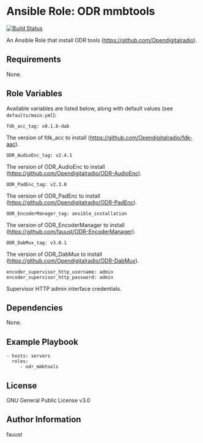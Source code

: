 # Ansible Role: ODR mmbtools

[![Build Status](https://travis-ci.org/fauust/ansible-role-odr_mmbtools.svg?branch=master)](https://travis-ci.org/fauust/ansible-role-odr_mmbtools)

An Ansible Role that install ODR tools (https://github.com/Opendigitalradio).

## Requirements

None.

## Role Variables

Available variables are listed below, along with default values (see
`defaults/main.yml`):

    fdk_acc_tag: v0.1.6-dab

The version of fdk_acc to install (https://github.com/Opendigitalradio/fdk-aac).

    ODR_AudioEnc_tag: v2.4.1

The version of ODR_AudioEnc to install
(https://github.com/Opendigitalradio/ODR-AudioEnc).

    ODR_PadEnc_tag: v2.3.0

The version of ODR_PadEnc to install
(https://github.com/Opendigitalradio/ODR-PadEnc).

    ODR_EncoderManager_tag: ansible_installation

The version of ODR_EncoderManager to install
(https://github.com/fauust/ODR-EncoderManager).

    ODR_DabMux_tag: v3.0.1

The version of ODR_DabMux to install
(https://github.com/Opendigitalradio/ODR-DabMux).

    encoder_supervisor_http_username: admin
    encoder_supervisor_http_password: admin

Supervisor HTTP admin interface credentials.

## Dependencies

None.

## Example Playbook

    - hosts: servers
      roles:
         - odr_mmbtools

## License

GNU General Public License v3.0

## Author Information

fauust
